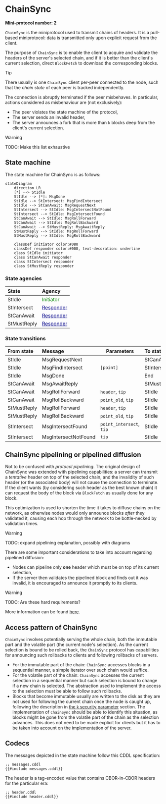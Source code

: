 # ChainSync

**Mini-protocol number: 2**

`ChainSync` is the miniprotocol used to transmit chains of headers. It is a
pull-based miniprotocol: data is transmitted only upon explicit request from the
client.

The purpose of `ChainSync` is to enable the client to acquire and validate the
headers of the server's selected chain, and if it is better than the client's
current selection, direct `BlockFetch` to download the corresponding blocks.

> [!TIP]
>
> There usually is one `ChainSync` client per-peer connected to the node, such
> that the _chain state_ of each peer is tracked independently.

The connection is abruptly terminated if the peer misbehaves. In particular,
actions considered as misbehaviour are (not exclusively):

- The peer violates the state machine of the protocol,
- The server sends an invalid header,
- The server announces a fork that is more than `k` blocks deep from the
  client's current selection.

> [!WARNING]
>
> TODO: Make this list exhaustive

## State machine

The state machine for ChainSync is as follows:

```mermaid
stateDiagram
    direction LR
    [*] --> StIdle
    StIdle --> [*]: MsgDone
    StIdle --> StIntersect: MsgFindIntersect
    StIdle --> StCanAwait: MsgRequestNext
    StIntersect --> StIdle: MsgIntersectNotFound
    StIntersect --> StIdle: MsgIntersectFound
    StCanAwait --> StIdle: MsgRollForward
    StCanAwait --> StIdle: MsgRollBackward
    StCanAwait --> StMustReply: MsgAwaitReply
    StMustReply --> StIdle: MsgRollForward
    StMustReply --> StIdle: MsgRollBackward

    classDef initiator color:#080
    classDef responder color:#008, text-decoration: underline
    class StIdle initiator
    class StCanAwait responder
    class StIntersect responder
    class StMustReply responder
```

### State agencies

| State       | Agency                                                              |
|:------------|:--------------------------------------------------------------------|
| StIdle      | <span style="color:#080">Initiator</span>                           |
| StIntersect | <span style="color:#008;text-decoration:underline">Responder</span> |
| StCanAwait  | <span style="color:#008;text-decoration:underline">Responder</span> |
| StMustReply | <span style="color:#008;text-decoration:underline">Responder</span> |

### State transitions

| From state  | Message              | Parameters               | To state    |
|:------------|:---------------------|--------------------------|:------------|
| StIdle      | MsgRequestNext       |                          | StCanAwait  |
| StIdle      | MsgFindIntersect     | `[point]`                | StIntersect |
| StIdle      | MsgDone              |                          | End         |
| StCanAwait  | MsgAwaitReply        |                          | StMustReply |
| StCanAwait  | MsgRollForward       | `header`, `tip`          | StIdle      |
| StCanAwait  | MsgRollBackward      | `point_old`, `tip`       | StIdle      |
| StMustReply | MsgRollForward       | `header`, `tip`          | StIdle      |
| StMustReply | MsgRollBackward      | `point_old`, `tip`       | StIdle      |
| StIntersect | MsgIntersectFound    | `point_intersect`, `tip` | StIdle      |
| StIntersect | MsgIntersectNotFound | `tip`                    | StIdle      |

## ChainSync pipelining or pipelined diffusion

Not to be confused with _protocol pipelining_. The original design of ChainSync
was extended with pipelining capabilities: a server can transmit a _tentative_
header on top of the selected chain, and the invalidity of such header (or the
associated body) will not cause the connection to terminate. If the client wants
(by considering such header as the best known chain) it can request the body of
the block via `BlockFetch` as usually done for any block.

This optimization is used to shorten the time it takes to diffuse chains on the
network, as otherwise nodes would only announce blocks _after_ they validated
it, causing each hop through the network to be bottle-necked by validation
times.

> [!WARNING]
>
> TODO: expand pipelining explanation, possibly with diagrams

There are some important considerations to take into account regarding pipelined
diffusion:

- Nodes can pipeline only **one** header which must be on top of its current
  selection,
- If the server then validates the pipelined block and finds out it was invalid,
  it is encouraged to announce it promptly to its clients.

> [!WARNING]
>
> TODO: Are these hard requirements?

More information can be found [here][pipelining].

## Access pattern of ChainSync

`ChainSync` involves potentially serving the whole chain, both the immutable
part and the volatile part (the current node's selection). As the current
selection is bound to be rolled back, the `ChainSync` protocol has capabilities
for announcing such rollbacks to clients and following rollbacks of servers.

- For the immutable part of the chain: `ChainSync` accesses blocks in a
  sequential manner, a simple iterator over such chain would suffice.
- For the volatile part of the chain: `ChainSync` accesses the current
  selection in a sequential manner but such selection is bound to
  change if a new chain is selected. The abstraction used to implement
  the access to the selection must be able to follow such rollbacks.
- Blocks that become immutable usually are written to the disk as they are not
  used for following the current chain once the node is caught up, following the
  description in [the `k` security parameter][k-secparam] section. The
  implementation of `ChainSync` should be able to identify this situation, as
  blocks might be gone from the volatile part of the chain as the selection
  advances. This does not need to be made explicit for clients but it has to be
  taken into account on the implementation of the server.

## Codecs

The messages depicted in the state machine follow this CDDL specification:

```cddl
;; messages.cddl
{{#include messages.cddl}}
```

The header is a tag-encoded value that contains CBOR-in-CBOR headers
for the particular era:

```cddl
;; header.cddl
{{#include header.cddl}}
```

[network-design]: https://ouroboros-network.cardano.intersectmbo.org/pdfs/network-design/network-design.pdf
[network-spec]: https://ouroboros-network.cardano.intersectmbo.org/pdfs/network-spec/network-spec.pdf
[k-secparam]: ../../consensus/chainsel.md#the-k-security-parameter
<!-- iohk.io links return 403 "if you are not a human" -->
<!-- markdown-link-check-disable-next-line -->
[pipelining]: https://iohk.io/en/blog/posts/2022/02/01/introducing-pipelining-cardanos-consensus-layer-scaling-solution/
